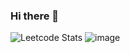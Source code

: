 ### Hi there 👋
![Leetcode Stats](https://leetcard.jacoblin.cool/vasilievsam03)
![image](https://www.codewars.com/users/mend0kuse/badges/large)
<!--
**mend0kuse/mend0kuse** is a ✨ _special_ ✨ repository because its `README.md` (this file) appears on your GitHub profile.

Here are some ideas to get you started:

- 🔭 I’m currently working on ...
- 🌱 I’m currently learning ...
- 👯 I’m looking to collaborate on ...
- 🤔 I’m looking for help with ...
- 💬 Ask me about ...
- 📫 How to reach me: ...
- 😄 Pronouns: ...
- ⚡ Fun fact: ...
-->
